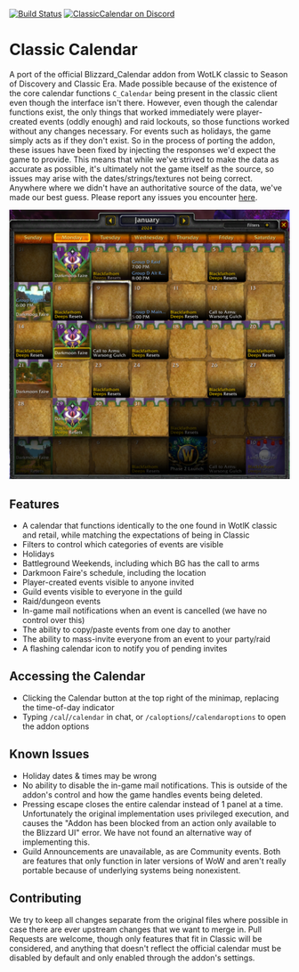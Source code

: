 [![Build Status](https://github.com/birkholz/ClassicCalendar/workflows/CI/badge.svg)](https://github.com/birkholz/ClassicCalendar/actions?workflow=CI)
[![ClassicCalendar on Discord](https://img.shields.io/badge/discord-ClassicCalendar-738bd7.svg?style=flat)](https://discord.gg/CMxKsBQFKp) 

# Classic Calendar

A port of the official Blizzard_Calendar addon from WotLK classic to Season of Discovery and Classic Era. Made possible because of the existence of the core calendar functions `C_Calendar` being present in the classic client even though the interface isn't there. However, even though the calendar functions exist, the only things that worked immediately were player-created events (oddly enough) and raid lockouts, so those functions worked without any changes necessary. For events such as holidays, the game simply acts as if they don't exist. So in the process of porting the addon, these issues have been fixed by injecting the responses we'd expect the game to provide. This means that while we've strived to make the data as accurate as possible, it's ultimately not the game itself as the source, so issues may arise with the dates/strings/textures not being correct. Anywhere where we didn't have an authoritative source of the data, we've made our best guess. Please report any issues you encounter [here](https://github.com/birkholz/ClassicCalendar/issues).

![preview image](./preview.png)

## Features

* A calendar that functions identically to the one found in WotlK classic and retail, while matching the expectations of being in Classic
* Filters to control which categories of events are visible
* Holidays
* Battleground Weekends, including which BG has the call to arms
* Darkmoon Faire's schedule, including the location
* Player-created events visible to anyone invited
* Guild events visible to everyone in the guild
* Raid/dungeon events
* In-game mail notifications when an event is cancelled (we have no control over this)
* The ability to copy/paste events from one day to another
* The ability to mass-invite everyone from an event to your party/raid
* A flashing calendar icon to notify you of pending invites

## Accessing the Calendar

* Clicking the Calendar button at the top right of the minimap, replacing the time-of-day indicator
* Typing `/cal`/`/calendar` in chat, or `/caloptions`/`/calendaroptions` to open the addon options

## Known Issues

* Holiday dates & times may be wrong
* No ability to disable the in-game mail notifications. This is outside of the addon's control and how the game handles events being deleted.
* Pressing escape closes the entire calendar instead of 1 panel at a time. Unfortunately the original implementation uses privileged execution, and causes the "Addon has been blocked from an action only available to the Blizzard UI" error. We have not found an alternative way of implementing this.
* Guild Announcements are unavailable, as are Community events. Both are features that only function in later versions of WoW and aren't really portable because of underlying systems being nonexistent.

## Contributing

We try to keep all changes separate from the original files where possible in case there are ever upstream changes that we want to merge in. Pull Requests are welcome, though only features that fit in Classic will be considered, and anything that doesn't reflect the official calendar must be disabled by default and only enabled through the addon's settings.
